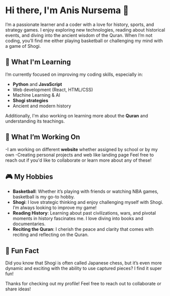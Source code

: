 # Hi there, I'm Anis Nursema 👋

I’m a passionate learner and a coder with a love for history, sports, and strategy games. I enjoy exploring new technologies, reading about historical events, and diving into the ancient wisdom of the Quran. When I’m not coding, you’ll find me either playing basketball or challenging my mind with a game of Shogi.

## 🌱 What I'm Learning
I’m currently focused on improving my coding skills, especially in:
- **Python** and **JavaScript**
- Web development (React, HTML/CSS)
- Machine Learning & AI
- **Shogi strategies**
- Ancient and modern history

Additionally, I'm also working on learning more about the **Quran** and understanding its teachings.

## 🔧 What I’m Working On
-I am working on different **website** whether assigned by school or by my own
-Creating personal projects and web like landing page 
Feel free to reach out if you'd like to collaborate or learn more about any of these!

## 🎮 My Hobbies
- **Basketball**: Whether it’s playing with friends or watching NBA games, basketball is my go-to hobby.
- **Shogi**: I love strategic thinking and enjoy challenging myself with Shogi. I’m always looking to improve my game!
- **Reading History**: Learning about past civilizations, wars, and pivotal moments in history fascinates me. I love diving into books and documentaries.
- **Reciting the Quran**: I cherish the peace and clarity that comes with reciting and reflecting on the Quran.

## 📌 Fun Fact
Did you know that Shogi is often called Japanese chess, but it’s even more dynamic and exciting with the ability to use captured pieces? I find it super fun!

Thanks for checking out my profile! Feel free to reach out to collaborate or share ideas!
